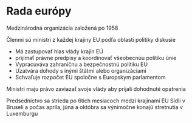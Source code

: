 # Rada európy

Medzinárodná organizácia založená po 1958

Členmi sú ministri z každej krajiny EU podľa oblasti politiky diskusie

- Má zastupovať hlas vlády krajín EÚ
- prijímať právne predpisy a koordinovať všeobecnúu politiku únie
- Vypracuváva zahraničnu a bezpečnostnú politiku EU
- Uzatvára dohody s inými štátmi alebo organizáciami
- Schvaľuje rozpočet EU spoločne s Europskym parlamentom

Ministri maju právo zaviazať svoje vlády aby prijali dohodnuté opatrenia

Predsedníctvo sa strieda po 6tich mesiacoch medzi krajinami EU
Sídli v Bruseli a počas apríla, júna a októbra sa výnimočne konajú stretnutia v Luxemburgu 
